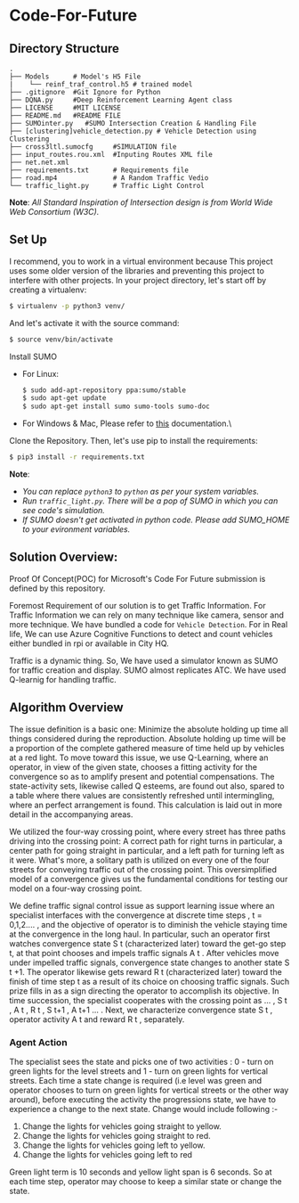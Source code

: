 # Code-For-Future

## Directory Structure
    .
    ├── Models      # Model's H5 File
    |    └── reinf_traf_control.h5 # trained model
    ├── .gitignore  #Git Ignore for Python
    ├── DQNA.py     #Deep Reinforcement Learning Agent class          
    ├── LICENSE     #MIT LICENSE          
    ├── README.md   #README FILE     
    ├── SUMOinter.py   #SUMO Intersection Creation & Handling File
    ├── [clustering]vehicle_detection.py # Vehicle Detection using Clustering
    ├── cross3ltl.sumocfg     #SIMULATION file        
    ├── input_routes.rou.xml  #Inputing Routes XML file        
    ├── net.net.xml              
    ├── requirements.txt      # Requirements file
    ├── road.mp4              # A Random Traffic Vedio
    └── traffic_light.py      # Traffic Light Control
 
 **Note**: _All Standard Inspiration of Intersection design is from World Wide Web Consortium (W3C)._
 
## Set Up
I recommend, you to work in a virtual environment because This project uses some older version of the libraries and preventing this project to interfere with other projects. In your project directory, let's start off by creating a virtualenv:
``` bash 
$ virtualenv -p python3 venv/
```
And let's activate it with the source command:
``` bash
$ source venv/bin/activate
```
Install SUMO
+ For Linux: 
  ``` bash
  $ sudo add-apt-repository ppa:sumo/stable
  $ sudo apt-get update
  $ sudo apt-get install sumo sumo-tools sumo-doc
  ```
+ For Windows & Mac, Please refer to [this](https://sumo.dlr.de/docs/Installing.html) documentation.\

Clone the Repository. Then, let's use pip to install the requirements:
``` bash
$ pip3 install -r requirements.txt
```
**Note**: 
  + *You can replace `python3` to `python` as per your system variables.*
  + *Run `traffic_light.py`. There will be a pop of SUMO in which you can see code's simulation.*
  + *If SUMO doesn't get activated in python code. Please add SUMO_HOME to your evironment variables.*

## Solution Overview:
Proof Of Concept(POC) for Microsoft's Code For Future submission is defined by this repository. 

Foremost Requirement of our solution is to get Traffic Information. For Traffic Information we can rely on many technique like camera, sensor and more technique. We have bundled a code for `Vehicle Detection`. For in Real life, We can use Azure Cognitive Functions to detect and count vehicles either bundled in rpi or available in City HQ.

Traffic is a dynamic thing. So, We have used a simulator known as SUMO for traffic creation and display. SUMO almost replicates ATC. We have used Q-learnig for handling traffic. 

## Algorithm Overview
The issue definition is a basic one: Minimize the absolute holding up time all things considered 
during the reproduction. Absolute holding up time will be a proportion of the complete gathered measure of 
time held up by vehicles at a red light. To move toward this issue, we use Q-Learning, where an 
operator, in view of the given state, chooses a fitting activity for the convergence so as to 
amplify present and potential compensations. The state-activity sets, likewise called Q esteems, are found out 
also, spared to a table where there values are consistently refreshed until intermingling, where an 
perfect arrangement is found. This calculation is laid out in more detail in the accompanying areas.

We utilized the four-way crossing point, where every street has three paths driving into the 
crossing point: A correct path for right turns in particular, a center path for going straight in particular, and a left 
path for turning left as it were. What's more, a solitary path is utilized on every one of the four streets for conveying 
traffic out of the crossing point. This oversimplified model of a convergence gives us the fundamental 
conditions for testing our model on a four-way crossing point. 

We define traffic signal control issue as support learning issue where an 
specialist interfaces with the convergence at discrete time steps , t = 0,1,2.... , and the objective of operator is 
to diminish the vehicle staying time at the convergence in the long haul. In particular, such an operator 
first watches convergence state S​ t​ (characterized later) toward the get-go step t, at that point chooses and 
impels traffic signals A​ t​ . After vehicles move under impelled traffic signals, convergence state 
changes to another state S​ t​ +1. The operator likewise gets reward R​ t​ (characterized later) toward the finish of time step t 
as a result of its choice on choosing traffic signals. Such prize fills in as a sign 
directing the operator to accomplish its objective. In time succession, the specialist cooperates with the crossing point as 
... , S​ t​ , A​ t​ , R​ t​ , S​ t+1​ , A​ t+1​ ... . Next, we characterize convergence state S​ t​ , operator activity A​ t​ and reward R​ t​ , separately.

### Agent Action
The specialist sees the state and picks one of two activities : 0 - turn on green lights for the 
level streets and 1 - turn on green lights for vertical streets. Each time a state change is 
required (i.e level was green and operator chooses to turn on green lights for vertical streets or 
the other way around), before executing the activity the progressions state, we have to experience a change to the 
next state. Change would include following :- 
1) Change the lights for vehicles going straight to yellow. 
2) Change the lights for vehicles going straight to red. 
3) Change the lights for vehicles going left to yellow. 
4) Change the lights for vehicles going left to red 

Green light term is 10 seconds and yellow light span is 6 seconds. So at each time step, 
operator may choose to keep a similar state or change the state.
